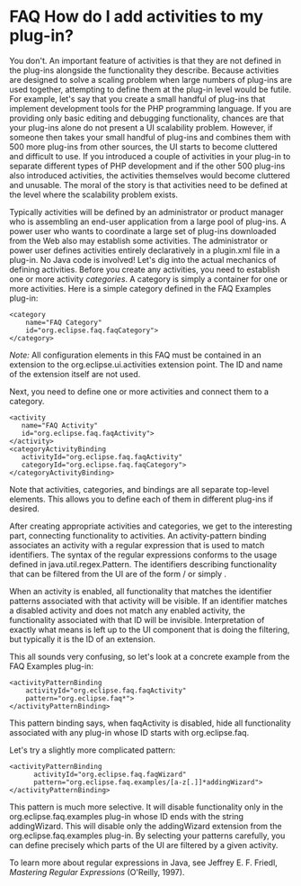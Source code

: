 

FAQ How do I add activities to my plug-in?
==========================================

  

You don't. An important feature of activities is that they are not defined in the plug-ins alongside the functionality they describe. Because activities are designed to solve a scaling problem when large numbers of plug-ins are used together, attempting to define them at the plug-in level would be futile. For example, let's say that you create a small handful of plug-ins that implement development tools for the PHP programming language. If you are providing only basic editing and debugging functionality, chances are that your plug-ins alone do not present a UI scalability problem. However, if someone then takes your small handful of plug-ins and combines them with 500 more plug-ins from other sources, the UI starts to become cluttered and difficult to use. If you introduced a couple of activities in your plug-in to separate different types of PHP development and if the other 500 plug-ins also introduced activities, the activities themselves would become cluttered and unusable. The moral of the story is that activities need to be defined at the level where the scalability problem exists.

  
Typically activities will be defined by an administrator or product manager who is assembling an end-user application from a large pool of plug-ins. A power user who wants to coordinate a large set of plug-ins downloaded from the Web also may establish some activities. The administrator or power user defines activities entirely declaratively in a plugin.xml file in a plug-in. No Java code is involved! Let's dig into the actual mechanics of defining activities. Before you create any activities, you need to establish one or more activity _categories_. A category is simply a container for one or more activities. Here is a simple category defined in the FAQ Examples plug-in:

    <category
        name="FAQ Category"
        id="org.eclipse.faq.faqCategory">
    </category>

_Note:_ All configuration elements in this FAQ must be contained in an extension to the org.eclipse.ui.activities extension point. The ID and name of the extension itself are not used.

  
Next, you need to define one or more activities and connect them to a category.

    <activity
       name="FAQ Activity"
       id="org.eclipse.faq.faqActivity">
    </activity>
    <categoryActivityBinding
       activityId="org.eclipse.faq.faqActivity"
       categoryId="org.eclipse.faq.faqCategory">
    </categoryActivityBinding>

Note that activities, categories, and bindings are all separate top-level elements. This allows you to define each of them in different plug-ins if desired.

After creating appropriate activities and categories, we get to the interesting part, connecting functionality to activities. An activity-pattern binding associates an activity with a regular expression that is used to match identifiers. The syntax of the regular expressions conforms to the usage defined in java.util.regex.Pattern. The identifiers describing functionality that can be filtered from the UI are of the form <plugin-id>/<local-id> or simply <local-id>.

When an activity is enabled, all functionality that matches the identifier patterns associated with that activity will be visible. If an identifier matches a disabled activity and does not match any enabled activity, the functionality associated with that ID will be invisible. Interpretation of exactly what <local-id> means is left up to the UI component that is doing the filtering, but typically it is the ID of an extension.

This all sounds very confusing, so let's look at a concrete example from the FAQ Examples plug-in:

    <activityPatternBinding
        activityId="org.eclipse.faq.faqActivity"
        pattern="org.eclipse.faq*">
    </activityPatternBinding>

This pattern binding says, when faqActivity is disabled, hide all functionality associated with any plug-in whose ID starts with org.eclipse.faq.

Let's try a slightly more complicated pattern:

    <activityPatternBinding
          activityId="org.eclipse.faq.faqWizard"
          pattern="org.eclipse.faq.examples/[a-z[.]]*addingWizard">
    </activityPatternBinding>

This pattern is much more selective. It will disable functionality only in the org.eclipse.faq.examples plug-in whose ID ends with the string addingWizard. This will disable only the addingWizard extension from the org.eclipse.faq.examples plug-in. By selecting your patterns carefully, you can define precisely which parts of the UI are filtered by a given activity.

  
To learn more about regular expressions in Java, see Jeffrey E. F. Friedl, _Mastering Regular Expressions_ (O'Reilly, 1997).

